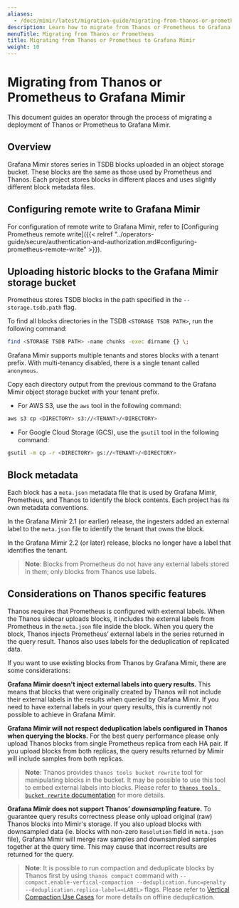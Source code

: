```yaml
---
aliases:
  - /docs/mimir/latest/migration-guide/migrating-from-thanos-or-prometheus/
description: Learn how to migrate from Thanos or Prometheus to Grafana Mimir.
menuTitle: Migrating from Thanos or Prometheus
title: Migrating from Thanos or Prometheus to Grafana Mimir
weight: 10
---
```


# Migrating from Thanos or Prometheus to Grafana Mimir

This document guides an operator through the process of migrating a deployment of Thanos or Prometheus to Grafana Mimir.

## Overview

Grafana Mimir stores series in TSDB blocks uploaded in an object storage bucket.
These blocks are the same as those used by Prometheus and Thanos.
Each project stores blocks in different places and uses slightly different block metadata files.

## Configuring remote write to Grafana Mimir

For configuration of remote write to Grafana Mimir, refer to [Configuring Prometheus remote write]({{< relref "../operators-guide/secure/authentication-and-authorization.md#configuring-prometheus-remote-write" >}}).

## Uploading historic blocks to the Grafana Mimir storage bucket

Prometheus stores TSDB blocks in the path specified in the `--storage.tsdb.path` flag.

To find all blocks directories in the TSDB `<STORAGE TSDB PATH>`, run the following command:

```bash
find <STORAGE TSDB PATH> -name chunks -exec dirname {} \;
```

Grafana Mimir supports multiple tenants and stores blocks with a tenant prefix.
With multi-tenancy disabled, there is a single tenant called `anonymous`.

Copy each directory output from the previous command to the Grafana Mimir object storage bucket with
your tenant prefix.

- For AWS S3, use the `aws` tool in the following command:

```bash
aws s3 cp <DIRECTORY> s3://<TENANT>/<DIRECTORY>
```

- For Google Cloud Storage (GCS), use the `gsutil` tool in the following command:

```bash
gsutil -m cp -r <DIRECTORY> gs://<TENANT>/<DIRECTORY>
```

## Block metadata

Each block has a `meta.json` metadata file that is used by Grafana Mimir, Prometheus, and Thanos to identify the block contents.
Each project has its own metadata conventions.

In the Grafana Mimir 2.1 (or earlier) release, the ingesters added an external label to the `meta.json` file to identify the tenant that owns the block.

In the Grafana Mimir 2.2 (or later) release, blocks no longer have a label that identifies the tenant.

> **Note**: Blocks from Prometheus do not have any external labels stored in them; only blocks from Thanos use labels.

## Considerations on Thanos specific features

Thanos requires that Prometheus is configured with external labels.
When the Thanos sidecar uploads blocks, it includes the external labels from Prometheus in the `meta.json` file inside the block.
When you query the block, Thanos injects Prometheus’ external labels in the series returned in the query result.
Thanos also uses labels for the deduplication of replicated data.

If you want to use existing blocks from Thanos by Grafana Mimir, there are some considerations:

**Grafana Mimir doesn't inject external labels into query results.**
This means that blocks that were originally created by Thanos will not include their external labels in the results when queried by Grafana Mimir.
If you need to have external labels in your query results, this is currently not possible to achieve in Grafana Mimir.

**Grafana Mimir will not respect deduplication labels configured in Thanos when querying the blocks.**
For the best query performance please only upload Thanos blocks from single Prometheus replica from each HA pair.
If you upload blocks from both replicas, the query results returned by Mimir will include samples from both replicas.

> **Note**: Thanos provides `thanos tools bucket rewrite` tool for manipulating blocks in the bucket.
> It may be possible to use this tool to embed external labels into blocks.
> Please refer to [`thanos tools bucket rewrite` documentation](https://thanos.io/tip/components/tools.md/#bucket-rewrite) for more details.

**Grafana Mimir does not support Thanos’ _downsampling_ feature.**
To guarantee query results correctness please only upload original (raw) Thanos blocks into Mimir's storage.
If you also upload blocks with downsampled data (ie. blocks with non-zero `Resolution` field in `meta.json` file), Grafana Mimir will merge raw samples and downsampled samples together at the query time.
This may cause that incorrect results are returned for the query.

> **Note**: It is possible to run compaction and deduplicate blocks by Thanos first by using `thanos compact` command
> with `--compact.enable-vertical-compaction --deduplication.func=penalty --deduplication.replica-label=<LABEL>` flags.
> Please refer to [Vertical Compaction Use Cases](https://thanos.io/tip/components/compact.md/#vertical-compaction-use-cases) for more details on offline deduplication.
